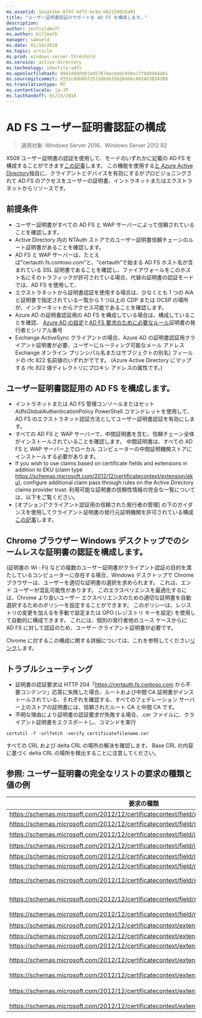 ```yaml
---
ms.assetid: 1ea2e1be-874f-4df3-bc9a-eb215002da91
title: "ユーザー証明書認証のサポートを AD FS を構成します。"
description: 
author: jenfieldmsft
ms.author: billmath
manager: samueld
ms.date: 01/18/2018
ms.topic: article
ms.prod: windows-server-threshold
ms.service: active-directory
ms.technology: identity-adfs
ms.openlocfilehash: 9941d4dd997e857874aceddc920ec7f9d8944a81
ms.sourcegitcommit: d351cdbb0bf2533d6db35626ebbc4924b3834309
ms.translationtype: MT
ms.contentlocale: ja-JP
ms.lasthandoff: 01/23/2018
---
```

# <a name="configuring-ad-fs-for-user-certificate-authentication"></a>AD FS ユーザー証明書認証の構成

>適用対象: Windows Server 2016、Windows Server 2012 R2

X509 ユーザー証明書の認証を使用して、モードのいずれかに記載の AD FS を構成することができます[この記事](ad-fs-support-for-alternate-hostname-binding-for-certificate-authentication.md)します。 この機能を使用する[と Azure Active Directory](https://blogs.msdn.microsoft.com/samueld/2016/07/19/adfs-certauth-aad-o365/)独自に、クライアントとデバイスを有効にするがプロビジョニングされて AD FS のアクセスをユーザーの証明書、イントラネットまたはエクストラネットからリソースです。

## <a name="prerequisites"></a>前提条件
- ユーザー証明書がすべての AD FS と WAP サーバーによって信頼されていることを確認します。
- Active Directory 内の NTAuth ストアでのユーザー証明書信頼チェーンのルート証明書があることを確認します。
- AD FS と WAP サーバーは、たとえば"certauth.fs.contoso.com"と、"certauth"で始まる AD FS ホスト名が含まれている SSL 証明書であることを確認し、ファイアウォールをこのホスト名にそのトラフィックが許可されている場合、代替の証明書の認証モードでは、AD FS を使用して、
- エクストラネットから証明書認証を使用する場合は、少なくとも 1 つの AIA と証明書で指定されている一覧から 1 つ以上の CDP または OCSP の場所が、インターネットからアクセス可能であることを確認します。
- Azure AD の証明書認証用の AD FS を構成している場合は、構成していることを確認、 [Azure AD の設定](https://docs.microsoft.com/en-us/azure/active-directory/active-directory-certificate-based-authentication-get-started#step-2-configure-the-certificate-authorities)と[AD FS 要求のために必要なルール](https://docs.microsoft.com/en-us/azure/active-directory/active-directory-certificate-based-authentication-ios#requirements)証明書の発行者とシリアル番号
- Exchange ActiveSync クライアントの場合、Azure AD の証明書認証用クライアント証明書が必要、ユーザーにルーティング可能なメール アドレス Exchange オンライン プリンシパル名またはサブジェクトの別名] フィールドの rfc 822 名前値のいずれかでです。 (Azure Active Directory にマップする rfc 822 値ディレクトリにプロキシ アドレスの属性です。)

## <a name="configure-ad-fs-for-user-certificate-authentication"></a>ユーザー証明書認証用の AD FS を構成します。  
- イントラネットまたは AD FS 管理コンソールまたはセット AdfsGlobalAuthenticationPolicy PowerShell コマンドレットを使用して、AD FS のエクストラネット認証方法としてユーザー証明書認証を有効にします。
- すべての AD FS と WAP サーバーで、中間証明書を含む、信頼チェーン全体がインストールされていることを確認します。 中間証明書は、すべての AD FS と WAP サーバー上でローカル コンピューターの中間証明機関ストアにインストールする必要があります。
- If you wish to use claims based on certificate fields and extensions in addition to EKU (claim type https://schemas.microsoft.com/2012/12/certificatecontext/extension/eku), configure additional claim pass through rules on the Active Directory claims provider trust.  利用可能な証明書の信頼性情報の完全な一覧については、以下をご覧ください。  
- [オプション]"クライアント認証用の信頼された発行者の管理] の下のガイダンスを使用してクライアント証明書の発行元証明機関を許可されている構成[この記事](https://technet.microsoft.com/en-us/library/dn786429(v=ws.11).aspx)します。

## <a name="configure-seamless-certificate-authentication-for-chrome-browser-on-windows-desktops"></a>Chrome ブラウザー Windows デスクトップでのシームレスな証明書の認証を構成します。
(証明書の Wi ‑ Fi) などの複数のユーザー証明書がクライアント認証の目的を満たしているコンピューターに存在する場合、Windows デスクトップで Chrome ブラウザーは、ユーザーを適切な証明書の選択を求められます。 これは、エンド ユーザーが混乱可能性があります。 このエクスペリエンスを最適化するには、Chrome より良いユーザー エクスペリエンスのための適切な証明書を自動選択するためのポリシーを設定することができます。 このポリシーは、レジストリの変更を加えるを手動で設定または GPO (レジストリ キーを設定) を使用して自動的に構成できます。 これには、個別の発行者他のユース ケースからに AD FS に対して認証のため、ユーザー クライアント証明書が必要です。 

Chrome に対するこの構成に関する詳細については、これを参照してください[リンク](http://www.chromium.org/administrators/policy-list-3#AutoSelectCertificateForUrls)します。  


## <a name="troubleshooting"></a>トラブルシューティング
- 証明書の認証要求は HTTP 204「https://certauth.fs.contoso.com から不要コンテンツ」応答に失敗した場合、ルートおよび中間 CA 証明書がインストールされている、それぞれを確認する、すべてのフェデレーション サーバー上のストアの証明書には、信頼されたルート CA と中間 CA です。
- 不明な理由により証明書の認証要求が失敗する場合、.cer ファイルに、クライアント証明書をエクスポートし、コマンドを実行 

`certutil -f -urlfetch -verify certificatefilename.cer`

すべての CRL および delta CRL の場所の解決を確認します。  Base CRL の内容に基づく delta CRL の場所を検出することに注意してください。

## <a name="reference-complete-list-of-user-certificate-claim-types-and-example-values"></a>参照: ユーザー証明書の完全なリストの要求の種類と値の例

|要求の種類|値の例
|-----|-----
|https://schemas.microsoft.com/2012/12/certificatecontext/field/x509version | 3
|https://schemas.microsoft.com/2012/12/certificatecontext/field/signaturealgorithm | sha256RSA
|https://schemas.microsoft.com/2012/12/certificatecontext/field/issuer | CN = entca、DC = domain, DC = contoso, DC = com
|https://schemas.microsoft.com/2012/12/certificatecontext/field/issuername | CN = entca、DC = domain, DC = contoso, DC = com
|https://schemas.microsoft.com/2012/12/certificatecontext/field/notbefore | 12/05/2016 20:50:18
|https://schemas.microsoft.com/2012/12/certificatecontext/field/notafter | 12/05/2017 20:50:18
|https://schemas.microsoft.com/2012/12/certificatecontext/field/subject | E =user@contoso.com、CN = ユーザー、CN = Users, DC = domain, DC = contoso, DC = com
|https://schemas.microsoft.com/2012/12/certificatecontext/field/subjectname | E =user@contoso.com、CN = ユーザー、CN = Users, DC = domain, DC = contoso, DC = com
|https://schemas.microsoft.com/2012/12/certificatecontext/field/rawdata | {Base64 でエンコードされたデータのデジタル証明書}
|https://schemas.microsoft.com/2012/12/certificatecontext/extension/keyusage | Digitalsignature ビット
|https://schemas.microsoft.com/2012/12/certificatecontext/extension/keyusage | KeyEncipherment
|https://schemas.microsoft.com/2012/12/certificatecontext/extension/subjectkeyidentifier | 9D11941EC06FACCCCB1B116B56AA97F3987D620A
|https://schemas.microsoft.com/2012/12/certificatecontext/extension/authoritykeyidentifier | キー Id = d6 13 e3 6b bc e5 d8 15 52 0a fd 36 6a d5 0b 51 f3 0b 25 7f
|https://schemas.microsoft.com/2012/12/certificatecontext/extension/certificatetemplatename | ユーザー
|https://schemas.microsoft.com/2012/12/certificatecontext/extension/san | その他の名前: プリンシパル名 =user@contoso.com、rfc 822 名 =user@contoso.com
|https://schemas.microsoft.com/2012/12/certificatecontext/extension/eku | 1.3.6.1.4.1.311.10.3.4


